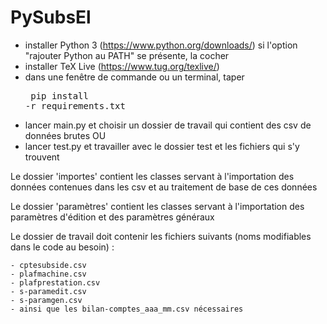 # PySubsEl

- installer Python 3 (https://www.python.org/downloads/)
    si l'option "rajouter Python au PATH" se présente, la cocher
- installer TeX Live (https://www.tug.org/texlive/)
- dans une fenêtre de commande ou un terminal, taper<pre>
  pip install -r requirements.txt</pre>
- lancer main.py et choisir un dossier de travail qui contient des csv de données brutes
OU
- lancer test.py et travailler avec le dossier test et les fichiers qui s'y trouvent

Le dossier 'importes' contient les classes servant à l'importation des données contenues dans les csv et au traitement 
de base de ces données

Le dossier 'paramètres' contient les classes servant à l'importation des paramètres d'édition et des paramètres généraux

Le dossier de travail doit contenir les fichiers suivants (noms modifiables dans le code au besoin) :

    - cptesubside.csv 
    - plafmachine.csv
    - plafprestation.csv
    - s-paramedit.csv
    - s-paramgen.csv
    - ainsi que les bilan-comptes_aaa_mm.csv nécessaires

